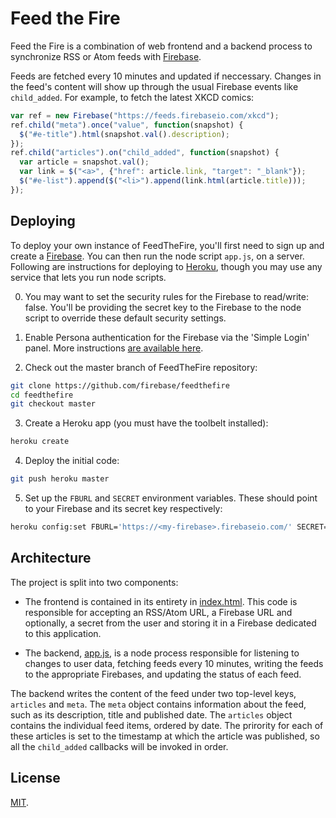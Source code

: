 Feed the Fire
=============
Feed the Fire is a combination of web frontend and a backend process to
synchronize RSS or Atom feeds with [Firebase](https://www.firebase.com/).

Feeds are fetched every 10 minutes and updated if neccessary. Changes in the
feed's content will show up through the usual Firebase events like
`child_added`. For example, to fetch the latest XKCD comics:

```js
var ref = new Firebase("https://feeds.firebaseio.com/xkcd");
ref.child("meta").once("value", function(snapshot) {
  $("#e-title").html(snapshot.val().description);
});
ref.child("articles").on("child_added", function(snapshot) {
  var article = snapshot.val();
  var link = $("<a>", {"href": article.link, "target": "_blank"});
  $("#e-list").append($("<li>").append(link.html(article.title)));
});
```

Deploying
---------
To deploy your own instance of FeedTheFire, you'll first need to sign up
and create a [Firebase](https://www.firebase.com/). You can then run the node
script `app.js`, on a server. Following are instructions for deploying to
[Heroku](), though you may use any service that lets you run node scripts.

0. You may want to set the security rules for the Firebase to read/write: false.
You'll be providing the secret key to the Firebase to the node script to
override these default security settings.

1. Enable Persona authentication for the Firebase via the 'Simple Login' panel.
More instructions [are available here](https://www.firebase.com/docs/security/simple-login-persona.html).

2. Check out the master branch of FeedTheFire repository:

```bash
git clone https://github.com/firebase/feedthefire
cd feedthefire
git checkout master
```

3. Create a Heroku app (you must have the toolbelt installed):

```bash
heroku create
```

4. Deploy the initial code:

```bash
git push heroku master
```

5. Set up the `FBURL` and `SECRET` environment variables. These should point
to your Firebase and its secret key respectively:

```bash
heroku config:set FBURL='https://<my-firebase>.firebaseio.com/' SECRET='my-secret-key'
```

Architecture
------------
The project is split into two components:

* The frontend is contained in its entirety in [index.html](https://github.com/firebase/feedthefire/blob/gh-pages/index.html).
This code is responsible for accepting an RSS/Atom URL, a Firebase URL and optionally,
a secret from the user and storing it in a Firebase dedicated to this application.

* The backend, [app.js](https://github.com/firebase/feedthefire/blob/gh-pages/app.js), is a
node process responsible for listening to changes to user data, fetching feeds every
10 minutes, writing the feeds to the appropriate Firebases, and updating the
status of each feed.

The backend writes the content of the feed under two top-level keys, `articles`
and `meta`. The `meta` object contains information about the feed, such as
its description, title and published date. The `articles` object contains
the individual feed items, ordered by date. The prirority for each of these
articles is set to the timestamp at which the article was published, so all
the `child_added` callbacks will be invoked in order.

License
-------
[MIT](http://firebase.mit-license.org).
